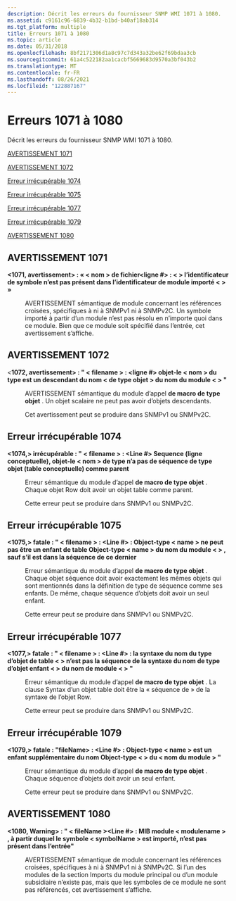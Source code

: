 ```yaml
---
description: Décrit les erreurs du fournisseur SNMP WMI 1071 à 1080.
ms.assetid: c9161c96-6839-4b32-b1bd-b40af18ab314
ms.tgt_platform: multiple
title: Erreurs 1071 à 1080
ms.topic: article
ms.date: 05/31/2018
ms.openlocfilehash: 8bf2171306d1a8c97c7d343a32be62f69bdaa3cb
ms.sourcegitcommit: 61a4c522182aa1cacbf5669683d9570a3bf043b2
ms.translationtype: MT
ms.contentlocale: fr-FR
ms.lasthandoff: 08/26/2021
ms.locfileid: "122887167"
---
```

# <a name="errors-1071-through-1080"></a>Erreurs 1071 à 1080

Décrit les erreurs du fournisseur SNMP WMI 1071 à 1080.

[AVERTISSEMENT 1071](#warning-1071)

[AVERTISSEMENT 1072](#warning-1072)

[Erreur irrécupérable 1074](#fatal-error-1074)

[Erreur irrécupérable 1075](#fatal-error-1075)

[Erreur irrécupérable 1077](#fatal-error-1077)

[Erreur irrécupérable 1079](#fatal-error-1079)

[AVERTISSEMENT 1080](#warning-1080)

## <a name="warning-1071"></a>AVERTISSEMENT 1071

<dl> <dt>

<span id="_1071__Warning_____fileName__line____Symbol__identifier__not_present_in_imported_module__identifier__"></span><span id="_1071__warning_____filename__line____symbol__identifier__not_present_in_imported_module__identifier__"></span><span id="_1071__WARNING_____FILENAME__LINE____SYMBOL__IDENTIFIER__NOT_PRESENT_IN_IMPORTED_MODULE__IDENTIFIER__"></span>**<1071, avertissement> : « &lt; nom &gt; de fichier<ligne \#> : &lt; &gt; l’identificateur de symbole n’est pas présent dans l’identificateur de module importé &lt; &gt; »**
</dt> <dd>

AVERTISSEMENT sémantique de module concernant les références croisées, spécifiques à ni à SNMPv1 ni à SNMPv2C. Un symbole importé à partir d’un module n’est pas résolu en n’importe quoi dans ce module. Bien que ce module soit spécifié dans l’entrée, cet avertissement s’affiche.

</dd> </dl>

## <a name="warning-1072"></a>AVERTISSEMENT 1072

<dl> <dt>

<span id="_1072__Warning_____fileName___line___OBJECT-TYPE__name__is_a_descendant_of_OBJECT-TYPE__name__of_module__name__"></span><span id="_1072__warning_____filename___line___object-type__name__is_a_descendant_of_object-type__name__of_module__name__"></span><span id="_1072__WARNING_____FILENAME___LINE___OBJECT-TYPE__NAME__IS_A_DESCENDANT_OF_OBJECT-TYPE__NAME__OF_MODULE__NAME__"></span><**1072, avertissement> : " &lt; filename &gt; : <ligne \#> objet-le &lt; nom &gt; du type est un descendant du nom &lt; de type objet &gt; du nom du module &lt; &gt; "**
</dt> <dd>

AVERTISSEMENT sémantique du module d’appel **de macro de type objet** . Un objet scalaire ne peut pas avoir d’objets descendants.

Cet avertissement peut se produire dans SNMPv1 ou SNMPv2C.

</dd> </dl>

## <a name="fatal-error-1074"></a>Erreur irrécupérable 1074

<dl> <dt>

<span id="_1074__Fatal_____fileName___line___SEQUENCE__Conceptual_row__OBJECT-TYPE__name__does_not_have_a_SEQUENCE_OF__Conceptual_table__OBJECT-TYPE_as_its_parent_"></span><span id="_1074__fatal_____filename___line___sequence__conceptual_row__object-type__name__does_not_have_a_sequence_of__conceptual_table__object-type_as_its_parent_"></span><span id="_1074__FATAL_____FILENAME___LINE___SEQUENCE__CONCEPTUAL_ROW__OBJECT-TYPE__NAME__DOES_NOT_HAVE_A_SEQUENCE_OF__CONCEPTUAL_TABLE__OBJECT-TYPE_AS_ITS_PARENT_"></span>**<1074,> irrécupérable : " &lt; filename &gt; : <Line \#> Sequence (ligne conceptuelle), objet-le &lt; nom &gt; de type n’a pas de séquence de type objet (table conceptuelle) comme parent**
</dt> <dd>

Erreur sémantique du module d’appel **de macro de type objet** . Chaque objet Row doit avoir un objet table comme parent.

Cette erreur peut se produire dans SNMPv1 ou SNMPv2C.

</dd> </dl>

## <a name="fatal-error-1075"></a>Erreur irrécupérable 1075

<dl> <dt>

<span id="_1075__Fatal____fileName___line____OBJECT-TYPE__name__cannot_be_a_child_of_table_OBJECT-TYPE__name__of_module__name__unless_it_is_in_the_SEQUENCE_of_the_latter_"></span><span id="_1075__fatal____filename___line____object-type__name__cannot_be_a_child_of_table_object-type__name__of_module__name__unless_it_is_in_the_sequence_of_the_latter_"></span><span id="_1075__FATAL____FILENAME___LINE____OBJECT-TYPE__NAME__CANNOT_BE_A_CHILD_OF_TABLE_OBJECT-TYPE__NAME__OF_MODULE__NAME__UNLESS_IT_IS_IN_THE_SEQUENCE_OF_THE_LATTER_"></span>**<1075,> fatale : " &lt; filename &gt; : <Line \#> : Object-type &lt; name &gt; ne peut pas être un enfant de table Object-type &lt; name &gt; du nom du module &lt; &gt; , sauf s’il est dans la séquence de ce dernier**
</dt> <dd>

Erreur sémantique du module d’appel **de macro de type objet** . Chaque objet séquence doit avoir exactement les mêmes objets qui sont mentionnés dans la définition de type de séquence comme ses enfants. De même, chaque séquence d’objets doit avoir un seul enfant.

Cette erreur peut se produire dans SNMPv1 ou SNMPv2C.

</dd> </dl>

## <a name="fatal-error-1077"></a>Erreur irrécupérable 1077

<dl> <dt>

<span id="_1077__Fatal_____fileName___line____The_syntax_of_table_OBJECT-TYPE__name__is_not_the_SEQUENCE_OF_the_syntax_of_the_child_OBJECT-TYPE__name__of_module__name__"></span><span id="_1077__fatal_____filename___line____the_syntax_of_table_object-type__name__is_not_the_sequence_of_the_syntax_of_the_child_object-type__name__of_module__name__"></span><span id="_1077__FATAL_____FILENAME___LINE____THE_SYNTAX_OF_TABLE_OBJECT-TYPE__NAME__IS_NOT_THE_SEQUENCE_OF_THE_SYNTAX_OF_THE_CHILD_OBJECT-TYPE__NAME__OF_MODULE__NAME__"></span>**<1077,> fatale : " &lt; filename &gt; : <Line \#> : la syntaxe du nom du type d’objet de table &lt; &gt; n’est pas la séquence de la syntaxe du nom de type d’objet enfant &lt; &gt; du nom de module &lt; &gt; "**
</dt> <dd>

Erreur sémantique du module d’appel **de macro de type objet** . La clause Syntax d’un objet table doit être la « séquence de » de la syntaxe de l’objet Row.

Cette erreur peut se produire dans SNMPv1 ou SNMPv2C.

</dd> </dl>

## <a name="fatal-error-1079"></a>Erreur irrécupérable 1079

<dl> <dt>

<span id="_1079__Fatal___fileName___line____OBJECT-TYPE__name__is_an_extra_child_of_OBJECT-TYPE__name__of_module__name__"></span><span id="_1079__fatal___filename___line____object-type__name__is_an_extra_child_of_object-type__name__of_module__name__"></span><span id="_1079__FATAL___FILENAME___LINE____OBJECT-TYPE__NAME__IS_AN_EXTRA_CHILD_OF_OBJECT-TYPE__NAME__OF_MODULE__NAME__"></span>**<1079,> fatale : "fileName> : <Line \#> : Object-type &lt; name &gt; est un enfant supplémentaire du nom Object-type &lt; &gt; du &lt; nom du module &gt; "**
</dt> <dd>

Erreur sémantique du module d’appel **de macro de type objet** . Chaque séquence d’objets doit avoir un seul enfant.

Cette erreur peut se produire dans SNMPv1 ou SNMPv2C.

</dd> </dl>

## <a name="warning-1080"></a>AVERTISSEMENT 1080

<dl> <dt>

<span id="_1080__Warning_____fileName__line____MIB_Module__moduleName___from_which_symbol__symbolName__is_imported__is_not_present_in_input_"></span><span id="_1080__warning_____filename__line____mib_module__modulename___from_which_symbol__symbolname__is_imported__is_not_present_in_input_"></span><span id="_1080__WARNING_____FILENAME__LINE____MIB_MODULE__MODULENAME___FROM_WHICH_SYMBOL__SYMBOLNAME__IS_IMPORTED__IS_NOT_PRESENT_IN_INPUT_"></span>**<1080, Warning> : " &lt; fileName &gt;<Line \#> : MIB module &lt; modulename &gt; , à partir duquel le symbole &lt; symbolName &gt; est importé, n’est pas présent dans l’entrée"**
</dt> <dd>

AVERTISSEMENT sémantique de module concernant les références croisées, spécifiques à ni à SNMPv1 ni à SNMPv2C. Si l’un des modules de la section Imports du module principal ou d’un module subsidiaire n’existe pas, mais que les symboles de ce module ne sont pas référencés, cet avertissement s’affiche.

</dd> </dl>

 

 



